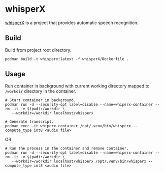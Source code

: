 # whisperX

[whisperX](https://github.com/m-bain/whisperX) is a project that provides automatic speech recognition.

## Build

Build from project root directory.

```
podman build -t whisperx:latest -f whisperX/Dockerfile .
```

## Usage

Run container in background with current working directory mapped to `/workdir` directory in the container.

```
# Start comtainer in background.
podman run -d --security-opt label=disable --name=whiperx-container --rm -it -v $(pwd):/workdir \
   --workdir=/workdir localhost/whisperx

# Generate transcript.
podman exec -it whiperx-container /opt/.venv/bin/whisperx --compute_type int8 <audio file>
```

OR

```
# Run the process in the container and remove container.
podman run -d --security-opt label=disable --name=whiperx-container --rm -it -v $(pwd):/workdir \
   --workdir=/workdir localhost/whisperx /opt/.venv/bin/whisperx --compute_type int8 <audio file>
```
